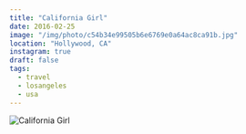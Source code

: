 ```yaml
---
title: "California Girl"
date: 2016-02-25
image: "/img/photo/c54b34e99505b6e6769e0a64ac8ca91b.jpg"
location: "Hollywood, CA"
instagram: true
draft: false
tags:
  - travel
  - losangeles
  - usa
---
```


![California Girl](/img/photo/c54b34e99505b6e6769e0a64ac8ca91b.jpg)
